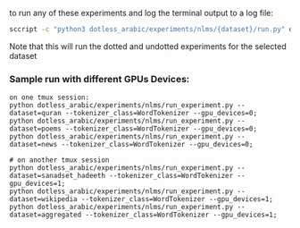 to run any of these experiments and log the terminal output to a log file:

```bash
sccript -c "python3 dotless_arabic/experiments/nlms/{dataset}/run.py" dotless_arabic/experiments/nlms/{dataset}/run.log
```

Note that this will run the dotted and undotted experiments for the selected dataset

### Sample run with different GPUs Devices:

```
on one tmux session:
python dotless_arabic/experiments/nlms/run_experiment.py --dataset=quran --tokenizer_class=WordTokenizer --gpu_devices=0;
python dotless_arabic/experiments/nlms/run_experiment.py --dataset=poems --tokenizer_class=WordTokenizer --gpu_devices=0;
python dotless_arabic/experiments/nlms/run_experiment.py --dataset=news --tokenizer_class=WordTokenizer --gpu_devices=0;

# on another tmux session
python dotless_arabic/experiments/nlms/run_experiment.py --dataset=sanadset_hadeeth --tokenizer_class=WordTokenizer --gpu_devices=1;
python dotless_arabic/experiments/nlms/run_experiment.py --dataset=wikipedia --tokenizer_class=WordTokenizer --gpu_devices=1;
python dotless_arabic/experiments/nlms/run_experiment.py --dataset=aggregated --tokenizer_class=WordTokenizer --gpu_devices=1;
```